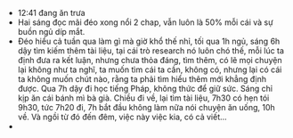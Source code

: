 - 12:41 đang ăn trưa
- Hai sáng đọc mãi đéo xong nổi 2 chap, vẫn luôn là 50% mỗi cái và sự buồn ngủ díp mắt.
- Đéo hiểu cả tuần qua làm gì mà giờ khổ thế nhỉ, tối qua 1h ngủ, sáng 6h dậy tìm kiếm thêm tài liệu, tại cái trò research nó luôn chó thế, mỗi lúc ta định đưa ra kết luận, nhưng chưa thỏa đáng, tìm thêm, có lẽ mọi chuyện lại không như ta nghĩ, ta muốn tìm cái ta cần, không có, nhưng lại có cái ta không muốn chút nào, rằng ta phải tìm hiểu thêm mới khẳng định được. Qua 7h dậy đi học tiếng Pháp, không thức để giữ sức. Sáng chỉ kịp ăn cái bánh mì bà già. Chiều đi về, lại tìm tài liệu, 7h30 có hẹn tói 9h30, tức 7h20 đi, 7h bắt đầu không làm nữa nói chuyện ăn uống, 10h về. Và ngồi từ đó đến đêm, việc này việc kia, có cả viết...
-